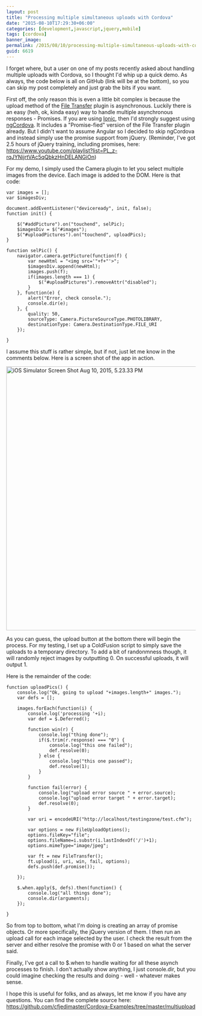 ```yaml
---
layout: post
title: "Processing multiple simultaneous uploads with Cordova"
date: "2015-08-10T17:29:30+06:00"
categories: [development,javascript,jquery,mobile]
tags: [cordova]
banner_image: 
permalink: /2015/08/10/processing-multiple-simultaneous-uploads-with-cordova
guid: 6619
---
```


I forget where, but a user on one of my posts recently asked about handling multiple uploads with Cordova, so I thought I'd whip up a quick demo. As always, the code below is all on GitHub (link will be at the bottom), so you can skip my post completely and just grab the bits if you want.

<!--more-->

First off, the only reason this is even a little bit complex is because the upload method of the <a href="https://www.npmjs.com/package/cordova-plugin-file-transfer">File Transfer</a> plugin is asynchronous. Luckily there is an easy (heh, ok, kinda easy) way to handle multiple asynchronous responses - Promises. If you are using <a href="http://www.ionicframework.com">Ionic</a>, then I'd strongly suggest using <a href="http://ngcordova.com/">ngCordova</a>. It includes a "Promise-fied" version of the File Transfer plugin already. But I didn't want to assume Angular so I decided to skip ngCordova and instead simply use the promise support from jQuery. (Reminder, I've got 2.5 hours of jQuery training, including promises, here: <a href="https://www.youtube.com/playlist?list=PL_z-rqJYNijrtVAc5qQbkzHnDELANGiOn">https://www.youtube.com/playlist?list=PL_z-rqJYNijrtVAc5qQbkzHnDELANGiOn</a>) 

For my demo, I simply used the Camera plugin to let you select multiple images from the device. Each image is added to the DOM. Here is that code:

<pre><code class="language-javascript">var images = [];
var $imagesDiv;

document.addEventListener("deviceready", init, false);
function init() {
	
	$("#addPicture").on("touchend", selPic);
	$imagesDiv = $("#images");	
	$("#uploadPictures").on("touchend", uploadPics);
}

function selPic() {
	navigator.camera.getPicture(function(f) {
		var newHtml = "&lt;img src='"+f+"'&gt;";
		$imagesDiv.append(newHtml);
		images.push(f);
		if(images.length === 1) {
			$("#uploadPictures").removeAttr("disabled");
		}
	}, function(e) {
		alert("Error, check console.");
		console.dir(e);
	}, { 
		quality: 50,
		sourceType: Camera.PictureSourceType.PHOTOLIBRARY,
		destinationType: Camera.DestinationType.FILE_URI
	});
	
}</code></pre>

I assume this stuff is rather simple, but if not, just let me know in the comments below. Here is a screen shot of the app in action.

<img src="https://static.raymondcamden.com/images/wp-content/uploads/2015/08/iOS-Simulator-Screen-Shot-Aug-10-2015-5.23.33-PM.png" alt="iOS Simulator Screen Shot Aug 10, 2015, 5.23.33 PM" width="546" height="700" class="aligncenter size-full wp-image-6620 imgborder" />

As you can guess, the upload button at the bottom there will begin the process. For my testing, I set up a ColdFusion script to simply save the uploads to a temporary directory. To add a bit of randonmness though, it will randomly reject images by outputting 0. On successful uploads, it will output 1.

Here is the remainder of the code:

<pre><code class="language-javascript">function uploadPics() {
	console.log("Ok, going to upload "+images.length+" images.");
	var defs = [];

	images.forEach(function(i) {
		console.log('processing '+i);
		var def = $.Deferred();

		function win(r) {
			console.log("thing done");
			if($.trim(r.response) === "0") {
				console.log("this one failed");
				def.resolve(0);
			} else {
				console.log("this one passed");
				def.resolve(1);
			}
		}

		function fail(error) {
		    console.log("upload error source " + error.source);
		    console.log("upload error target " + error.target);
			def.resolve(0);
		}

		var uri = encodeURI("http://localhost/testingzone/test.cfm");

		var options = new FileUploadOptions();
		options.fileKey="file";
		options.fileName=i.substr(i.lastIndexOf('/')+1);
		options.mimeType="image/jpeg";

		var ft = new FileTransfer();
		ft.upload(i, uri, win, fail, options);
		defs.push(def.promise());
		
	});

	$.when.apply($, defs).then(function() {
		console.log("all things done");
		console.dir(arguments);
	});

}</code></pre>

So from top to bottom, what I'm doing is creating an array of promise objects. Or more specifically, the jQuery version of them. I then run an upload call for each image selected by the user. I check the result from the server and either resolve the promise with 0 or 1 based on what the server said. 

Finally, I've got a call to $.when to handle waiting for all these asynch processes to finish. I don't actually show anything, I just console.dir, but you could imagine checking the results and doing - well - whatever makes sense. 

I hope this is useful for folks, and as always, let me know if you have any questions. You can find the complete source here: <a href="https://github.com/cfjedimaster/Cordova-Examples/tree/master/multiupload">https://github.com/cfjedimaster/Cordova-Examples/tree/master/multiupload</a>